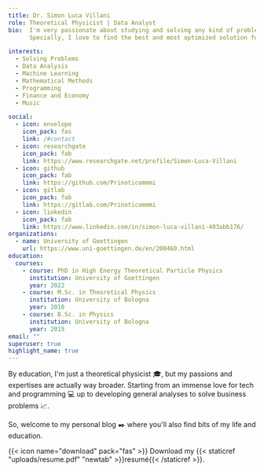 ```yaml
---
title: Dr. Simon Luca Villani
role: Theoretical Physicist | Data Analyst  
bio:  I'm very passionate about studying and solving any kind of problem no matter what tool is needed. I'll learn it. 
      Specially, I love to find the best and most optimized solution for such problems. 

interests:
  - Solving Problems
  - Data Analysis
  - Machine Learning
  - Mathematical Methods
  - Programming
  - Finance and Economy
  - Music

social:
  - icon: envelope
    icon_pack: fas
    link: /#contact
  - icon: researchgate
    icon_pack: fab
    link: https://www.researchgate.net/profile/Simon-Luca-Villani
  - icon: github
    icon_pack: fab
    link: https://github.com/Prinoticommmi
  - icon: gitlab
    icon_pack: fab
    link: https://gitlab.com/Prinoticommmi
  - icon: linkedin
    icon_pack: fab
    link: https://www.linkedin.com/in/simon-luca-villani-403abb176/
organizations:
  - name: University of Goettingen
    url: https://www.uni-goettingen.de/en/200460.html
education:
  courses:
    - course: PhD in High Energy Theoretical Particle Physics
      institution: University of Goettingen
      year: 2022
    - course: M.Sc. in Theoretical Physics
      institution: University of Bologna
      year: 2018
    - course: B.Sc. in Physics
      institution: University of Bologna
      year: 2015
email: ""
superuser: true
highlight_name: true
---
```



By education, I'm just a theoretical physicist :mortar_board:, but my passions and expertises are actually way broader. 
Starting from an immense love for tech and programming :computer: up to developing general analyses to solve business problems :chart_with_upwards_trend:.

So, welcome to my personal blog :black_nib: where you'll also find bits of my life and education.




{{< icon name="download" pack="fas" >}} Download my {{< staticref "uploads/resume.pdf" "newtab" >}}resumé{{< /staticref >}}.
